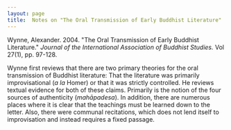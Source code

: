 ```yaml
---
layout: page
title:  Notes on "The Oral Transmission of Early Buddhist Literature"
---
```


Wynne, Alexander.  2004.  "The Oral Transmission of Early Buddhist Literature."  *Journal of the International Association of Buddhist Studies.*
Vol 27(1), pp. 97-128.

Wynne first reviews that there are two primary theories for the oral transmission of Buddhist literature:  That the literature was primarily
improvisational (*a la* Homer) or that it was strictly controlled.  He reviews textual evidence for both of these claims.  Primarily is the
notion of the four sources of authenticity (*mahāpadesa*).  In addition, there are numerous places where it is clear that the teachings must
be learned down to the letter.  Also, there were communal recitations, which does not lend itself to improvisation and instead requires a
fixed passage. 
